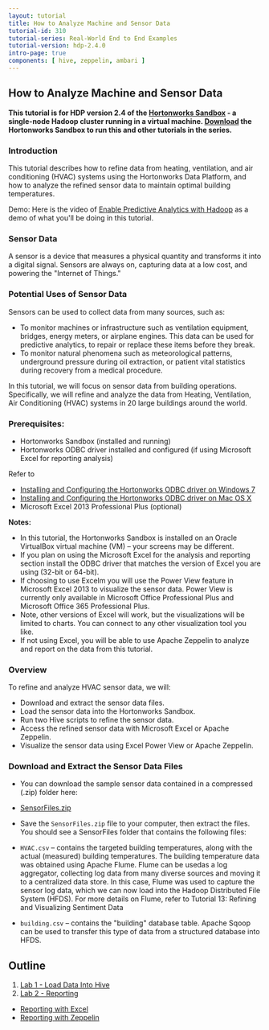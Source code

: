 ```yaml
---
layout: tutorial
title: How to Analyze Machine and Sensor Data
tutorial-id: 310
tutorial-series: Real-World End to End Examples
tutorial-version: hdp-2.4.0
intro-page: true
components: [ hive, zeppelin, ambari ]
---
```



## How to Analyze Machine and Sensor Data

**This tutorial is for HDP version 2.4 of the [Hortonworks Sandbox](http://hortonworks.com/products/sandbox) - a single-node Hadoop cluster running in a virtual machine. [Download](http://hortonworks.com/products/sandbox) the Hortonworks Sandbox to run this and other tutorials in the series.**

### Introduction

This tutorial describes how to refine data from heating, ventilation,
and air conditioning (HVAC) systems using the Hortonworks Data Platform,
and how to analyze the refined sensor data to maintain optimal building
temperatures.

Demo: Here is the video of [Enable Predictive Analytics with Hadoop](http://www.youtube.com/watch?v=Op_5MmG7hIw) as a demo of what you'll be doing in this tutorial.

### Sensor Data

A sensor is a device that measures a physical quantity and transforms it into a digital signal. Sensors are always on, capturing data at a low cost, and powering the "Internet of Things."

### Potential Uses of Sensor Data

Sensors can be used to collect data from many sources, such as:

-   To monitor machines or infrastructure such as ventilation equipment, bridges, energy meters, or airplane engines. This data can be used for predictive analytics, to repair or replace these items before they break.
-   To monitor natural phenomena such as meteorological patterns, underground pressure during oil extraction, or patient vital statistics during recovery from a medical procedure.

In this tutorial, we will focus on sensor data from building operations. Specifically, we will refine and analyze the data from Heating, Ventilation, Air Conditioning (HVAC) systems in 20 large buildings around the world.

### Prerequisites:

- Hortonworks Sandbox (installed and running)
- Hortonworks ODBC driver installed and configured (if using Microsoft Excel for reporting analysis)

Refer to

-   [Installing and Configuring the Hortonworks ODBC driver on Windows 7](http://hortonworks.com/hadoop-tutorial/how-to-install-and-configure-the-hortonworks-odbc-driver-on-windows-7/)
-   [Installing and Configuring the Hortonworks ODBC driver on Mac OS X](http://hortonworks.com/hadoop-tutorial/how-to-install-and-configure-the-hortonworks-odbc-driver-on-mac-os-x/)
-   Microsoft Excel 2013 Professional Plus (optional)

**Notes:**

-   In this tutorial, the Hortonworks Sandbox is installed on an Oracle VirtualBox virtual machine (VM) – your screens may be different.
-   If you plan on using the Microsoft Excel for the analysis and reporting section install the ODBC driver that matches the version of Excel you are using (32-bit or 64-bit).
-   If choosing to use Excelm you will use the Power View feature in Microsoft Excel 2013 to visualize the sensor data. Power View is currently only available in Microsoft Office Professional Plus and Microsoft Office 365 Professional Plus.
-   Note, other versions of Excel will work, but the visualizations will be limited to charts. You can connect to any other visualization tool you like.
-	If not using Excel, you will be able to use Apache Zeppelin to analyze and report on the data from this tutorial.

### Overview

To refine and analyze HVAC sensor data, we will:

-   Download and extract the sensor data files.
-   Load the sensor data into the Hortonworks Sandbox.
-   Run two Hive scripts to refine the sensor data.
-   Access the refined sensor data with Microsoft Excel or Apache Zeppelin.
-   Visualize the sensor data using Excel Power View or Apache Zeppelin.


### Download and Extract the Sensor Data Files

-   You can download the sample sensor data contained in a compressed (.zip) folder here:
  - [SensorFiles.zip](http://s3.amazonaws.com/hw-sandbox/tutorial14/SensorFiles.zip)   

-   Save the `SensorFiles.zip` file to your computer, then extract the files. You should see a SensorFiles folder that contains the following files:

-   `HVAC.csv` – contains the targeted building temperatures, along with the actual (measured) building temperatures. The building temperature data was obtained using Apache Flume. Flume can be usedas a log aggregator, collecting log data from many diverse sources and moving it to a centralized data store. In this case, Flume was used to capture the sensor log data, which we can now load into the Hadoop Distributed File System (HFDS).  For more details on Flume, refer to Tutorial 13: Refining and Visualizing Sentiment Data

-   `building.csv` – contains the "building" database table. Apache Sqoop can be used to transfer this type of data from a structured database into HFDS.

## Outline 

1. [Lab 1 - Load Data Into Hive](#lab-1)
2. [Lab 2 - Reporting](#lab-2)
  - [Reporting with Excel](#report-with-excel)
  - [Reporting with Zeppelin](#report-with-zeppelin)
